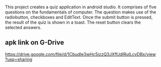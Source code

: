This project creates a quiz application in android studio. It comprises of five questions on the fundamentals of computer. The question makes use of the radiobutton, checkboxes and EditText. Once the submit button is pressed, the result of the quiz is shown in a toast. The reset button clears the selected answers.

## apk link on G-Drive
https://drive.google.com/file/d/1CbudIe3wHc5izzQ3JXffJdIRulLcvDBx/view?usp=sharing